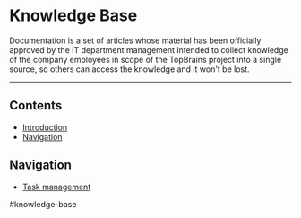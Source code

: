 # Knowledge Base
Documentation is a set of articles whose material has been officially approved by the IT department management intended to collect knowledge of the company employees in scope of the TopBrains project into a single source, so others can access the knowledge and it won't be lost.

---

## Contents
- [Introduction](#knowledge-base)
- [Navigation](#navigation)

## Navigation
- [Task management](./knowledge-base/task-management.md)

#knowledge-base